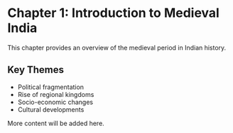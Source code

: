 # Chapter 1: Introduction to Medieval India

This chapter provides an overview of the medieval period in Indian history.

## Key Themes
- Political fragmentation
- Rise of regional kingdoms
- Socio-economic changes
- Cultural developments

More content will be added here.
